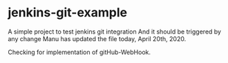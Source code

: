 # jenkins-git-example
A simple project to test jenkins git integration
And it should be triggered by any change
Manu has updated the file today, April 20th, 2020.


Checking for implementation of gitHub-WebHook.
